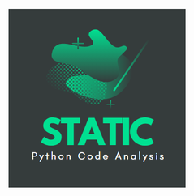 
![alt text](https://github.com/AndrewTheo/Python-Static-Code-Analysis/blob/main/images/logo.PNG?raw=true)

